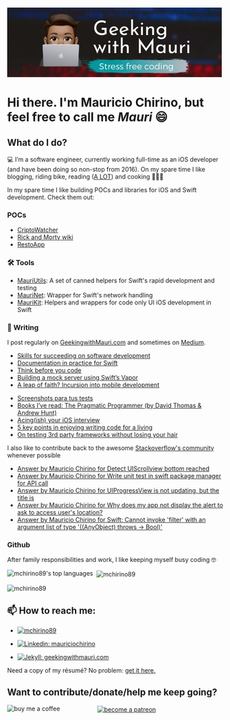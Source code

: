 ![banner](banner.jpg)

# Hi there. I'm Mauricio Chirino, but feel free to call me _Mauri_ 😄

## What do I do?

💻 I’m a software engineer, currently working full-time as an iOS developer (and have been doing so non-stop from 2016). On my spare time I like blogging, riding bike, reading ([A LOT](https://www.goodreads.com/user/show/95758480-mauricio-chirino)) and cooking 👨🏽‍🍳

In my spare time I like building POCs and libraries for iOS and Swift development. Check them out:

### POCs

- [CriptoWatcher](https://github.com/mchirino89/CriptoWatcher)
- [Rick and Morty wiki](https://github.com/mchirino89/RickAndMorty)
- [RestoApp](https://github.com/mchirino89/RestoYa)

### 🛠 Tools

- [MauriUtils](https://github.com/mchirino89/MauriUtils): A set of canned helpers for Swift's rapid development and testing
- [MauriNet](https://github.com/geekingwithmauri/MauriNet): Wrapper for Swift's network handling
- [MauriKit](https://github.com/mchirino89/MauriKit): Helpers and wrappers for code only UI iOS development in Swift

### 📝 Writing

I post regularly on [GeekingwithMauri.com](geekingwithmauri.com) and sometimes on [Medium](https://mchirino89.medium.com).

<!-- BLOG:START -->
- [Skills for succeeding on software development](https://geekingwithmauri.com/work/succeedingAtDevelopment.html)
- [Documentation in practice for Swift](https://geekingwithmauri.com/swift/documentation-in-practice.html)
- [Think before you code](https://geekingwithmauri.com/work/thinkingBeforeCoding.html)
- [Building a mock server using Swift’s Vapor](https://geekingwithmauri.com/swift/serverSideVapor.html)
- [A leap of faith? Incursion into mobile development](https://geekingwithmauri.com/work/mobileDevelopment.html)
<!-- BLOG:END -->
<!-- MEDIUM:START -->
- [Screenshots para tus tests](https://medium.com/peya-tech/screenshots-para-tus-tests-85598e4c5c4e?source=rss-8d0bd43333be------2)
- [Books I’ve read: The Pragmatic Programmer (by David Thomas & Andrew Hunt)](https://mchirino89.medium.com/books-ive-read-the-pragmatic-programmer-by-david-thomas-andrew-hunt-ec493738b6fa?source=rss-8d0bd43333be------2)
- [Acing(ish) your iOS interview](https://mchirino89.medium.com/acing-ish-your-ios-interview-3b915e3b23d7?source=rss-8d0bd43333be------2)
- [5 key points in enjoying writing code for a living](https://mchirino89.medium.com/5-key-points-in-enjoying-writing-code-for-a-living-58797faaa368?source=rss-8d0bd43333be------2)
- [On testing 3rd party frameworks without losing your hair](https://mchirino89.medium.com/on-testing-3rd-party-frameworks-without-losing-your-hair-367ef8bfb56b?source=rss-8d0bd43333be------2)
<!-- MEDIUM:END -->

I also like to contribute back to the awesome [Stackoverflow's community](https://stackoverflow.com/users/2376336/mauricio-chirino?tab=profile) whenever possible 

<!-- STACKOVERFLOW:START -->
- [Answer by Mauricio Chirino for Detect UIScrollview bottom reached](https://stackoverflow.com/questions/20583882/detect-uiscrollview-bottom-reached/67549419#67549419)
- [Answer by Mauricio Chirino for Write unit test in swift package manager for API call](https://stackoverflow.com/questions/62129318/write-unit-test-in-swift-package-manager-for-api-call/65161977#65161977)
- [Answer by Mauricio Chirino for UIProgressView is not updating, but the title is](https://stackoverflow.com/questions/55007207/uiprogressview-is-not-updating-but-the-title-is/55007846#55007846)
- [Answer by Mauricio Chirino for Why does my app not display the alert to ask to access user's location?](https://stackoverflow.com/questions/55004779/why-does-my-app-not-display-the-alert-to-ask-to-access-users-location/55007753#55007753)
- [Answer by Mauricio Chirino for Swift: Cannot invoke 'filter' with an argument list of type '((AnyObject) throws -> Bool)'](https://stackoverflow.com/questions/40902274/swift-cannot-invoke-filter-with-an-argument-list-of-type-anyobject-throws/54097170#54097170)
<!-- STACKOVERFLOW:END -->

### Github

After family responsibilities and work, I like keeping myself busy coding 🤓

<p>
    <img align="left" 
    src="https://github-readme-stats.vercel.app/api/top-langs/?username=mchirino89&layout=compact&theme=dark&hide=objective-c" alt="mchirino89's top languages" />
</p>

<p>&nbsp;
    <img align="center" 
    src="https://github-readme-stats.vercel.app/api?username=mchirino89&show_icons=true&locale=en&count_private=true&theme=dark&show_icons=true&layout=compact" 
    alt="mchirino89" />
</p>

<p>
    <img align="center" 
    src="https://github-readme-streak-stats.herokuapp.com/?user=mchirino89&" alt="mchirino89" />
</p>

## 📫 How to reach me: 
 
- <a href="https://twitter.com/mchirino89" target="blank">
        <img src="https://img.shields.io/twitter/follow/mchirino89?logo=twitter&style=for-the-badge" 
        alt="mchirino89" />
  </a>

- [![Linkedin: mauriciochirino](https://img.shields.io/badge/-Mauricio%20Chirino-blue?style=flat-square&logo=Linkedin&logoColor=white&link=https://www.linkedin.com/in/mauriciochirino/)](https://www.linkedin.com/in/mauriciochirino/)

- [![Jekyll: geekingwithmauri.com](https://img.shields.io/badge/-Geeking%20with%20Mauri-red?style=flat-square&logo=Jekyll&logoColor=white&link=https://geekingwithmauri.com)](https://geekingwithmauri.com)

Need a copy of my résumé? No problem: <a href="https://geekingwithmauri.com/assets/resources/MauricioChirinoCV.pdf" download="MauricioChirinoCV">get it here.</a>

## Want to contribute/donate/help me keep going?

<a href="https://www.buymeacoffee.com/geekingwithmauri"> 
    <img align="left" 
    src="https://cdn.buymeacoffee.com/buttons/v2/default-yellow.png" 
    height="50" 
    width="210" 
    alt="buy me a coffee" />
</a>
<a href="https://www.patreon.com/bePatron?u=49709663">
    <img align="center" 
    src="https://github.githubassets.com/images/modules/site/icons/funding_platforms/patreon.svg" 
    height="50" 
    width="50"
    alt="become a patreon" />
</a>


